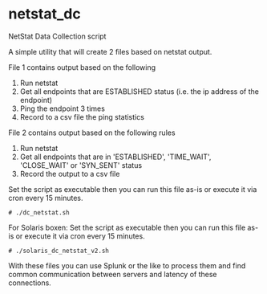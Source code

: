 # netstat_dc

NetStat Data Collection script

A simple utility that will create 2 files based on netstat output.

File 1 contains output based on the following
  1. Run netstat
  2. Get all endpoints that are ESTABLISHED status (i.e. the ip address of the endpoint)
  3. Ping the endpoint 3 times
  4. Record to a csv file the ping statistics

File 2 contains output based on the following rules
  1. Run netstat
  2. Get all endpoints that are in 'ESTABLISHED', 'TIME_WAIT', 'CLOSE_WAIT' or 'SYN_SENT' status
  3. Record the output to a csv file  

Set the script as executable then you can run this file as-is or execute it via cron every 15 minutes.

`# ./dc_netstat.sh`

For Solaris boxen:
Set the script as executable then you can run this file as-is or execute it via cron every 15 minutes.

`# ./solaris_dc_netstat_v2.sh`

With these files you can use Splunk or the like to process them and find common communication between servers and latency of these connections.